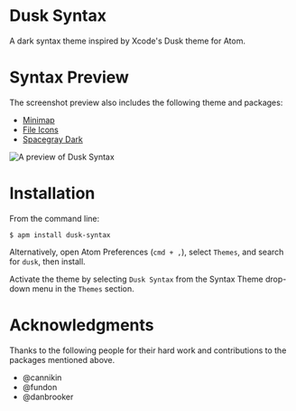 # Dusk Syntax

A dark syntax theme inspired by Xcode's Dusk theme for Atom.

# Syntax Preview

The screenshot preview also includes the following theme and packages:

- [Minimap](https://atom.io/packages/minimap)
- [File Icons](https://atom.io/packages/file-icons)
- [Spacegray Dark](https://atom.io/themes/spacegray-dark-ui)

![A preview of Dusk Syntax](https://raw.github.com/jamesejr/dusk-syntax/master/screenshots/preview.png)

# Installation

From the command line:

```
$ apm install dusk-syntax
```

Alternatively, open Atom Preferences (`cmd + ,`), select `Themes`, and search for `dusk`, then install.

Activate the theme by selecting `Dusk Syntax` from the Syntax Theme drop-down menu in the `Themes` section.

# Acknowledgments

Thanks to the following people for their hard work and contributions to the packages mentioned above.

- @cannikin
- @fundon
- @danbrooker
